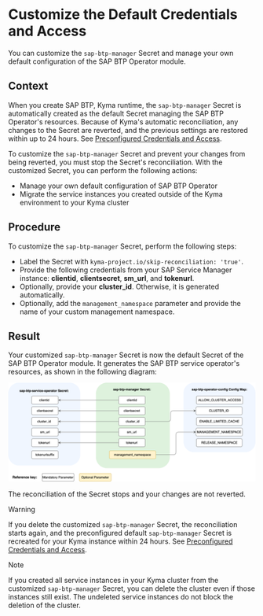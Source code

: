 # Customize the Default Credentials and Access

You can customize the `sap-btp-manager` Secret and manage your own default configuration of the SAP BTP Operator module.

## Context

When you create SAP BTP, Kyma runtime, the `sap-btp-manager` Secret is automatically created as the default Secret managing the SAP BTP Operator's resources. 
Because of Kyma's automatic reconciliation, any changes to the Secret are reverted, and the previous settings are restored within up to 24 hours.
See [Preconfigured Credentials and Access](03-10-preconfigured-secret.md#credentials).

To customize the `sap-btp-manager` Secret and prevent your changes from being reverted, you must stop the Secret's reconciliation.
With the customized Secret, you can perform the following actions:

* Manage your own default configuration of SAP BTP Operator
* Migrate the service instances you created outside of the Kyma environment to your Kyma cluster

## Procedure

To customize the `sap-btp-manager` Secret, perform the following steps:

* Label the Secret with `kyma-project.io/skip-reconciliation: 'true'`.
* Provide the following credentials from your SAP Service Manager instance: **clientid**, **clientsecret**, **sm_url**, and **tokenurl**.
* Optionally, provide your **cluster_id**. Otherwise, it is generated automatically.
* Optionally, add the `management_namespace` parameter and provide the name of your custom management namespace.

## Result

Your customized `sap-btp-manager` Secret is now the default Secret of the SAP BTP Operator module. It generates the SAP BTP service operator's resources, as shown in the following diagram:

![Customized module credentials](../assets/module_credentials_customized.drawio.svg)

The reconciliation of the Secret stops and your changes are not reverted.

> [!WARNING]
> If you delete the customized `sap-btp-manager` Secret, the reconciliation starts again, and the preconfigured default `sap-btp-manager` Secret is recreated for your Kyma instance within 24 hours. See [Preconfigured Credentials and Access](./03-10-preconfigured-secret.md#credentials).

> [!NOTE]
> If you created all service instances in your Kyma cluster from the customized `sap-btp-manager` Secret, you can delete the cluster even if those instances still exist.
> The undeleted service instances do not block the deletion of the cluster.
